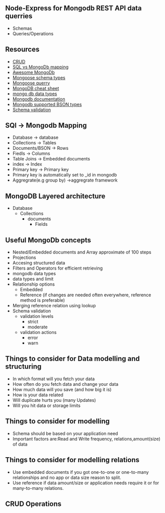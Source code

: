 ## Node-Express for Mongodb REST API data querries

- Schemas
- Queries/Operations

## Resources

- [CRUD](https://en.wikipedia.org/wiki/Create,_read,_update_and_delete)
- [SQL vs MongoDb mapping](https://docs.mongodb.com/manual/reference/sql-comparison/)
- [Awesome MongoDb](https://github.com/ramnes/awesome-mongodb)
- [Mongoose schema types](https://mongoosejs.com/docs/2.7.x/docs/schematypes.html)
- [Mongoose querry](https://mongoosejs.com/docs/queries.html)
- [MongoDB cheat sheet](https://blog.codecentric.de/files/2012/12/MongoDB-CheatSheet-v1_0.pdf)
- [mongo db data types](https://www.tutorialspoint.com/mongodb/mongodb_datatype.htm)
- [Mongodb documentation](http://mongodb.github.io/node-mongodb-native/3.5/api/)
- [Mongodb supported BSON types](https://docs.mongodb.com/manual/reference/bson-types/)
- [Schema validation](https://docs.mongodb.com/manual/core/schema-validation/)

## SQl -> Mongodb Mapping

- Database -> database
- Collections -> Tables
- Documents/BSON -> Rows
- Fiedls -> Columns
- Table Joins -> Embedded documents
- index -> Index
- Primary key -> Primary key
- Primary key is automatically set to \_id in mongodb
- Aggregrate(e.g group by) ->aggregrate framework

## MongoDB Layered architecture

- Database
  - Collections
    - documents
      - Fields

## Useful MongoDb concepts

- Nested/Embedded documents and Array approximate of 100 steps
- Projections
- Accesing structured data
- Filters and Operators for efficient retrieving
- mongodb data types
- data types and limit
- Relationship options
  - Embedded
  - Reference (if changes are needed often everywhere, reference method is preferable)
- Merging reference relation using lookup
- Schema validation
  - validation levels
    - strict
    - moderate
  - validation actions
    - error
    - warn

## Things to consider for Data modelling and structuring

- In which format will you fetch your data
- How often do you fetch data and change your data
- How much data will you save (and how big it is)
- How is your data related
- Will duplicate hurts you (many Updates)
- Will you hit data or storage limits

## Things to consider for modelling

- Schema should be based on your application need
- Important factors are:Read and Write frequency, relations,amount(size) of data

## Things to consider for modelling relations

- Use embedded documents if you got one-to-one or one-to-many relationships and no app or data size reason to split.
- Use reference if data amount/size or application needs require it or for many-to-many relations.

## CRUD Operations

